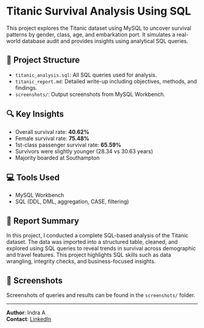 # Titanic Survival Analysis Using SQL

This project explores the Titanic dataset using MySQL to uncover survival patterns by gender, class, age, and embarkation port. It simulates a real-world database audit and provides insights using analytical SQL queries.

## 📂 Project Structure

- `titanic_analysis.sql`: All SQL queries used for analysis.
- `titanic_report.md`: Detailed write-up including objectives, methods, and findings.
- `screenshots/`: Output screenshots from MySQL Workbench.

## 🔍 Key Insights

- Overall survival rate: **40.62%**
- Female survival rate: **75.48%**
- 1st-class passenger survival rate: **65.59%**
- Survivors were slightly younger (28.34 vs 30.63 years)
- Majority boarded at Southampton

## 💻 Tools Used

- MySQL Workbench
- SQL (DDL, DML, aggregation, CASE, filtering)

## 📄 Report Summary

In this project, I conducted a complete SQL-based analysis of the Titanic dataset. The data was imported into a structured table, cleaned, and explored using SQL queries to reveal trends in survival across demographic and travel features. This project highlights SQL skills such as data wrangling, integrity checks, and business-focused insights.

## 📸 Screenshots

Screenshots of queries and results can be found in the `screenshots/` folder.

---

**Author**: Indra A  
**Contact**: [LinkedIn](https://www.linkedin.com/in/indra-a-902184173/)
